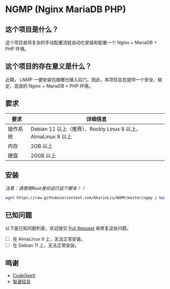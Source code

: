 # NGMP (Nginx MariaDB PHP)

## 这个项目是什么？

这个项目是将复杂的手动配置流程自动化安装和配置一个 Nginx + MariaDB + PHP 环境。

## 这个项目的存在意义是什么？
近期， LNMP 一键安装包被曝光植入后门，因此，本项目旨在提供一个安全、稳定、高效的 Nginx + MariaDB + PHP 环境。

## 要求

| 要求 | 详细信息 |
|-----|-----|
|操作系统 | Debian 11 以上（推荐）、Rockly Linux 8 以上、AlmaLinux 8 以上 |
| 内存 | 2GB 以上 |
| 硬盘 | 20GB 以上 |

## 安装

*注意：请使用Root身份运行这个脚本！！*

```bash
wget https://raw.githubusercontent.com/AkarinLiu/NGMP/master/ngmp | bash 
```

## 已知问题

以下是已知问题列表，欢迎提交 [Pull Request](https://github.com/AkarinLiu/ngmp/compare) 来修复这些问题。

- [ ] 在 AlmaLinux 9 上，无法正常安装。
- [ ] 在 Debian 11 上，无法正常安装。

## 鸣谢
- [CodeGeeX](https://codegeex.com)
- [智谱轻言](https://chatglm.cn)